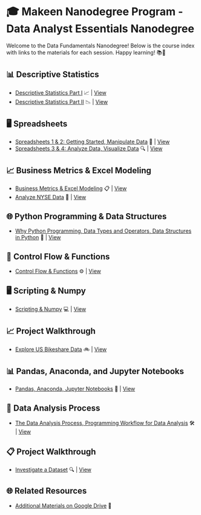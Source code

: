 # 🎓 Makeen Nanodegree Program - Data Analyst Essentials  Nanodegree

Welcome to the Data Fundamentals Nanodegree! Below is the course index with links to the materials for each session. Happy learning! 📚🚀

## 📊 Descriptive Statistics
- [Descriptive Statistics Part I](docs/Session-1.pdf) 📈 | [View](https://www.canva.com/design/DAFjjnmt82c/R6gwJVtFMoqtDOGxKcHQ1Q/view)
- [Descriptive Statistics Part II](docs/Session-2.pdf) 📉 | [View](https://www.canva.com/design/DAFkpTJ7-Ic/Bjq7599b7t8dWNuqHkSmmQ/view)

## 🖥️ Spreadsheets
- [Spreadsheets 1 & 2: Getting Started, Manipulate Data](docs/Session-3.pdf) 🌟 | [View](https://www.canva.com/design/DAFlVydG6LQ/69kWeTYpPYMGDzOwiYNBBQ/view)
- [Spreadsheets 3 & 4: Analyze Data, Visualize Data](docs/Session-4.pdf) 🔍 | [View](https://www.canva.com/design/DAFl-gL8gLw/RtOaNYiMv09k1_ao7w517g/view)

## 📈 Business Metrics & Excel Modeling
- [Business Metrics & Excel Modeling](docs/Session-5.pdf) 📋 | [View](https://www.canva.com/design/DAFmlEaXF9g/RXGUhnwMfoYzMu_yANl0aw/view)
- [Analyze NYSE Data](docs/Session-6.pdf) 🏦 | [View](https://www.canva.com/design/DAFn5hTuxBc/aUa1Rmur5cql-UlCx-uiPg/view)

## 🌐 Python Programming & Data Structures
- [Why Python Programming, Data Types and Operators, Data Structures in Python](docs/Session-7.pdf) 🐍 | [View](https://www.canva.com/design/DAFom93x3cg/QlRLZPlRdrEOQn7E_n6ckg/view)

## 🧠 Control Flow & Functions
- [Control Flow & Functions](docs/Session-8.pdf) ⚙️ | [View](https://www.canva.com/design/DAFpRlTdhOU/soE8Xzmm5qmzGvuItnaLcw/view)

## 🖥️ Scripting & Numpy
- [Scripting & Numpy](docs/Session-9.pdf) 💻 | [View](https://www.canva.com/design/DAFp7W56MyY/DcBcurVmbYEzOZeoi2WTfA/view)

## 📈 Project Walkthrough
- [Explore US Bikeshare Data](docs/Session-10.pdf) 🚲 | [View](https://www.canva.com/design/DAFqlklMwvM/mUrMc0978trIIos9qzUzvw/view)

## 📊 Pandas, Anaconda, and Jupyter Notebooks
- [Pandas, Anaconda, Jupyter Notebooks](docs/Session-11.pdf) 🐼 | [View](https://www.canva.com/design/DAFrLD0MWKo/PHnOt7-uG3jB2bPh_Dlh_A/view)

## 🔄 Data Analysis Process
- [The Data Analysis Process, Programming Workflow for Data Analysis](docs/Session-12.pdf) 🛠️ | [View](https://www.canva.com/design/DAFr5p2BZ3Y/5AGmzwdtnXrgU15IqdyZzQ/view)

## 📋 Project Walkthrough
- [Investigate a Dataset](docs/Session-13.pdf) 🔍 | [View](https://www.canva.com/design/DAFsHMikRoE/t7Nye5z0CDf7a6ksECINVA/view)

## 🌐 Related Resources
- [Additional Materials on Google Drive](https://drive.google.com/drive/folders/1V9LXJ6yd_rE9Jo-270qdZ5g4NdCl2tGW?usp=sharing) 📁
